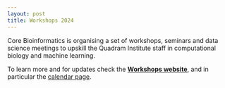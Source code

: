 ```yaml
---
layout: post
title: Workshops 2024
---
```


Core Bioinformatics is organising a set of workshops, seminars and data science meetings to upskill the Quadram Institute staff in computational biology and machine learning.

<!--more-->
To learn more and for updates check the [**Workshops website**](https://quadram-institute-bioscience.github.io/workshops-2024/), and in particular the [calendar page](https://quadram-institute-bioscience.github.io/workshops-2024/about).
